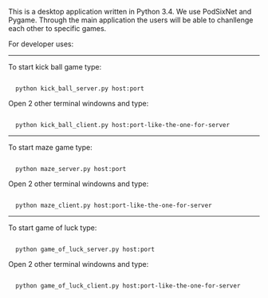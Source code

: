 This is a desktop application written in Python 3.4. We use PodSixNet and Pygame. Through the main application the users will be able to chanllenge each other to specific games.

For developer uses:

--------------------

To start kick ball game type:

<code>
  python kick_ball_server.py host:port
</code>

Open 2 other terminal windowns and type:

<code>
  python kick_ball_client.py host:port-like-the-one-for-server
</code>

-------------------


To start maze game type:

<code>
  python maze_server.py host:port
</code>

Open 2 other terminal windowns and type:

<code>
  python maze_client.py host:port-like-the-one-for-server
</code>

-------------------


To start game of luck type:

<code>
  python game_of_luck_server.py host:port
</code>

Open 2 other terminal windowns and type:

<code>
  python game_of_luck_client.py host:port-like-the-one-for-server
</code>


